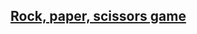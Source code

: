 ## [Rock, paper, scissors game](https://thehelloworldprogram.com/python/python-game-rock-paper-scissors/)